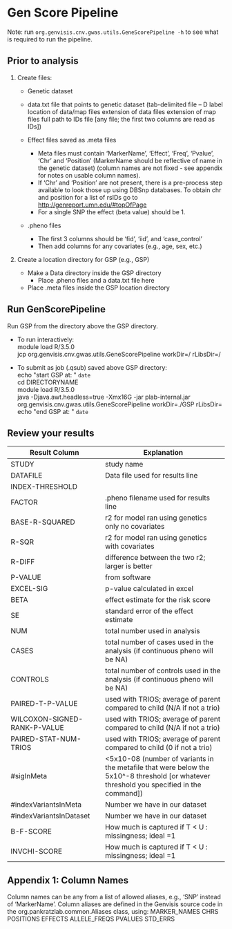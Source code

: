 # Gen Score Pipeline

Note: run `org.genvisis.cnv.gwas.utils.GeneScorePipeline -h` to see what is required to run the pipeline.


## Prior to analysis

1. Create files:
    - Genetic dataset
    - data.txt file that points to genetic dataset (tab-delimited file – D <tab> label <tab> location of data/map files <tab> extension of data files <tab> extension of map files <tab> full path to IDs file [any file; the first two columns are read as IDs])

    - Effect files saved as .meta files 
      - Meta files must contain ‘MarkerName’, ‘Effect’, ‘Freq’, ‘Pvalue’, ‘Chr’ and ‘Position’ (MarkerName should be reflective of name in the genetic dataset) (column names are not fixed - see appendix for notes on usable column names).
      - If ‘Chr’ and ‘Position’ are not present, there is a pre-process step available to look those up using DBSnp databases. To obtain chr and position for a list of rsIDs go to http://genreport.umn.edu/#topOfPage
      - For a single SNP the effect (beta value) should be 1.

    - .pheno files 
      - The first 3 columns should be ‘fid’, ‘iid’, and ‘case_control’ 
      - Then add columns for any covariates (e.g., age, sex, etc.)

2. Create a location directory for GSP (e.g., GSP)
    - Make a Data directory inside the GSP directory
      - Place .pheno files and a data.txt file here
    - Place .meta files inside the GSP location directory

  
## Run GenScorePipeline 
  
Run GSP from the directory above the GSP directory.
- To run interactively: <br> 
  module load R/3.5.0 <br>
  jcp org.genvisis.cnv.gwas.utils.GeneScorePipeline workDir=/ rLibsDir=/

- To submit as job (.qsub) saved above GSP directory: <br>
  echo "start GSP at: " `date` <br>
  cd DIRECTORYNAME <br>
  module load R/3.5.0 <br>
  java -Djava.awt.headless=true -Xmx16G -jar plab-internal.jar org.genvisis.cnv.gwas.utils.GeneScorePipeline workDir=./GSP rLibsDir=<DIRECT PATH TO  PERSONAL R LIBRARY> <br>
  echo "end GSP at: " `date`

  
## Review your results

| Result Column | Explanation |
| ------------- | ------------- |
| STUDY | study name  |
| DATAFILE | Data file used for results line |
| INDEX-THRESHOLD |  |
| FACTOR | .pheno filename used for results line |
| BASE-R-SQUARED | r2 for model ran using genetics only no covariates |
| R-SQR | r2 for model ran using genetics with covariates |
| R-DIFF | difference between the two r2; larger is better |
| P-VALUE | from software |
| EXCEL-SIG | p-value calculated in excel |
| BETA | effect estimate for the risk score |
| SE | standard error of the effect estimate |
| NUM | total number used in analysis |
| CASES | total number of cases used in the analysis (if continuous pheno will be NA) |
| CONTROLS | total number of controls used in the analysis (if continuous pheno will be NA) |
| PAIRED-T-P-VALUE | used with TRIOS; average of parent compared to child (N/A if not a trio) |
| WILCOXON-SIGNED-RANK-P-VALUE | used with TRIOS; average of parent compared to child (N/A if not a trio) |
| PAIRED-STAT-NUM-TRIOS | used with TRIOS; average of parent compared to child (0 if not a trio) |
| #sigInMeta | <5x10-08 (number of variants in the metafile that were below the 5x10^-8 threshold [or whatever threshold you specified in the command]) |
| #indexVariantsInMeta | Number we have in our dataset |
| #indexVariantsInDataset | Number we have in our dataset |
| B-F-SCORE | How much is captured if T < U : missingness; ideal =1 |
| INVCHI-SCORE | How much is captured if T < U : missingness; ideal =1 |
                                              
                                              
## Appendix 1: Column Names
	
Column names can be any from a list of allowed aliases, e.g., ‘SNP’ instead of ‘MarkerName’.
Column aliases are defined in the Genvisis source code in the org.pankratzlab.common.Aliases class, using:
  MARKER_NAMES
  CHRS
  POSITIONS
  EFFECTS
  ALLELE_FREQS
  PVALUES
  STD_ERRS
